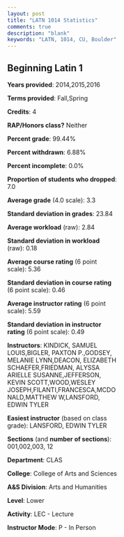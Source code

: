 ```yaml
---
layout: post
title: "LATN 1014 Statistics"
comments: true
description: "blank"
keywords: "LATN, 1014, CU, Boulder"
--- 
```

<head>
<script src="https://ajax.googleapis.com/ajax/libs/jquery/2.1.3/jquery.min.js"></script>
<script src="https://dl.dropboxusercontent.com/s/pc42nxpaw1ea4o9/highcharts.js?dl=0"></script>
<!-- <script src="../assets/js/highcharts.js"></script> -->
<style type="text/css">@font-face {
	font-family: "Bebas Neue";
	src: url(https://www.filehosting.org/file/details/544349/BebasNeue%20Regular.otf) format("opentype");
	}
	h1.Bebas { 
		font-family: "Bebas Neue", Verdana, Tahoma;
	}
</style>
</head>
<body>
	<div id="container" style="float: right; width: 45%; height: 88%; margin-left: 2.5%; margin-right: 2.5%;"></div>
	<script language="JavaScript">
		$(document).ready(function() {
		var chart = {type: 'column'};
		var title = {text: 'Grade Distribution'};
		var xAxis = {categories: ['A','B','C','D','F'],crosshair: true};
		var yAxis = {min: 0,title: {text: 'Percentage'}};
		var tooltip = {headerFormat: '<center><b><span style="font-size:20px">{point.key}</span></b></center>',
		               pointFormat: '<td style="padding:0"><b>{point.y:.1f}%</b></td>',
		               footerFormat: '</table>',shared: true,useHTML: true};
		var plotOptions = {column: {pointPadding: 0.0,borderWidth: 0}};  
		var credits = {enabled: false};var series= [{name: 'Percent',data: [57.84,23.24,12.97,3.24,2.7,]}];
		var json = {};
		json.chart = chart;
		json.title = title;
		json.tooltip = tooltip;
		json.xAxis = xAxis;
		json.yAxis = yAxis;  
		json.series = series;
		json.plotOptions = plotOptions;  
		json.credits = credits;
		$('#container').highcharts(json);
	});
	</script>
</body>
			   
## Beginning Latin 1

**Years provided**: 2014,2015,2016

**Terms provided**: Fall,Spring

**Credits**: 4

**RAP/Honors class?** Neither

**Percent grade**: 99.44%

**Percent withdrawn**: 6.88%

**Percent incomplete**: 0.0%

**Proportion of students who dropped**: 7.0

**Average grade** (4.0 scale): 3.3

**Standard deviation in grades**: 23.84

**Average workload** (raw): 2.84

**Standard deviation in workload** (raw): 0.18

**Average course rating** (6 point scale): 5.36

**Standard deviation in course rating** (6 point scale): 0.46

**Average instructor rating** (6 point scale): 5.59

**Standard deviation in instructor rating** (6 point scale): 0.49

**Instructors**: KINDICK, SAMUEL LOUIS,BIGLER, PAXTON P.,GODSEY, MELANIE LYNN,DEACON, ELIZABETH SCHAEFER,FRIEDMAN, ALYSSA ARIELLE SUSANNE,JEFFERSON, KEVIN SCOTT,WOOD,WESLEY JOSEPH,FILANTI,FRANCESCA,MCDONALD,MATTHEW W,LANSFORD, EDWIN TYLER

**Easiest instructor** (based on class grade): LANSFORD, EDWIN TYLER

**Sections** (and **number of sections**): 001,002,003, 12

**Department**: CLAS

**College**: College of Arts and Sciences

**A&S Division**: Arts and Humanities

**Level**: Lower

**Activity**: LEC - Lecture

**Instructor Mode**: P  - In Person